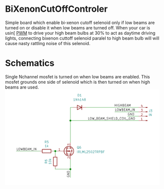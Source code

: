 # BiXenonCutOffControler
Simple board which enable bi-xenon cutoff selenoid only if low beams are turned on or disable it when low beams are turned off. When your car is usin[ [PWM](https://en.wikipedia.org/wiki/Pulse-width_modulation) to drive your high beam bulbs at 30% to act as daytime driving lights, connecting bixenon cuttoff selenoid paralel to high beam bulb will 
will cause nasty rattling noise of this selenoid. 

# Schematics
Single Nchannel mosfet is turned on when low beams are enabled. This mosfet grounds one side of selenoid which is then turned on when high beams are used.
<img src="https://raw.githubusercontent.com/tomaskovacik/BiXenonCutOffControler/main/schematics.png" />
